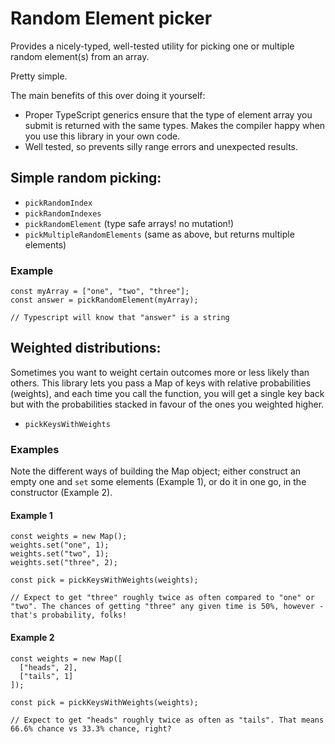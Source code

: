 # Random Element picker

Provides a nicely-typed, well-tested utility for picking one or multiple random element(s) from an array.

Pretty simple.

The main benefits of this over doing it yourself:

- Proper TypeScript generics ensure that the type of element array you submit is returned with the same types. Makes the compiler happy when you use this library in your own code.
- Well tested, so prevents silly range errors and unexpected results.

## Simple random picking:

- `pickRandomIndex`
- `pickRandomIndexes`
- `pickRandomElement` (type safe arrays! no mutation!)
- `pickMultipleRandomElements` (same as above, but returns multiple elements)

### Example
```
const myArray = ["one", "two", "three"];
const answer = pickRandomElement(myArray);

// Typescript will know that "answer" is a string
```

## Weighted distributions:
Sometimes you want to weight certain outcomes more or less likely than others. This library lets you pass a Map of keys with relative probabilities (weights), and each time you call the function, you will get a single key back but with the probabilities stacked in favour of the ones you weighted higher.

- `pickKeysWithWeights`

### Examples
Note the different ways of building the Map object; either construct an empty one and `set` some elements (Example 1), or do it in one go, in the constructor (Example 2).

#### Example 1
```
const weights = new Map();
weights.set("one", 1);
weights.set("two", 1);
weights.set("three", 2);

const pick = pickKeysWithWeights(weights);

// Expect to get "three" roughly twice as often compared to "one" or "two". The chances of getting "three" any given time is 50%, however - that's probability, folks!
```


#### Example 2
```
const weights = new Map([
  ["heads", 2],
  ["tails", 1]
]);

const pick = pickKeysWithWeights(weights);

// Expect to get "heads" roughly twice as often as "tails". That means 66.6% chance vs 33.3% chance, right?

```

